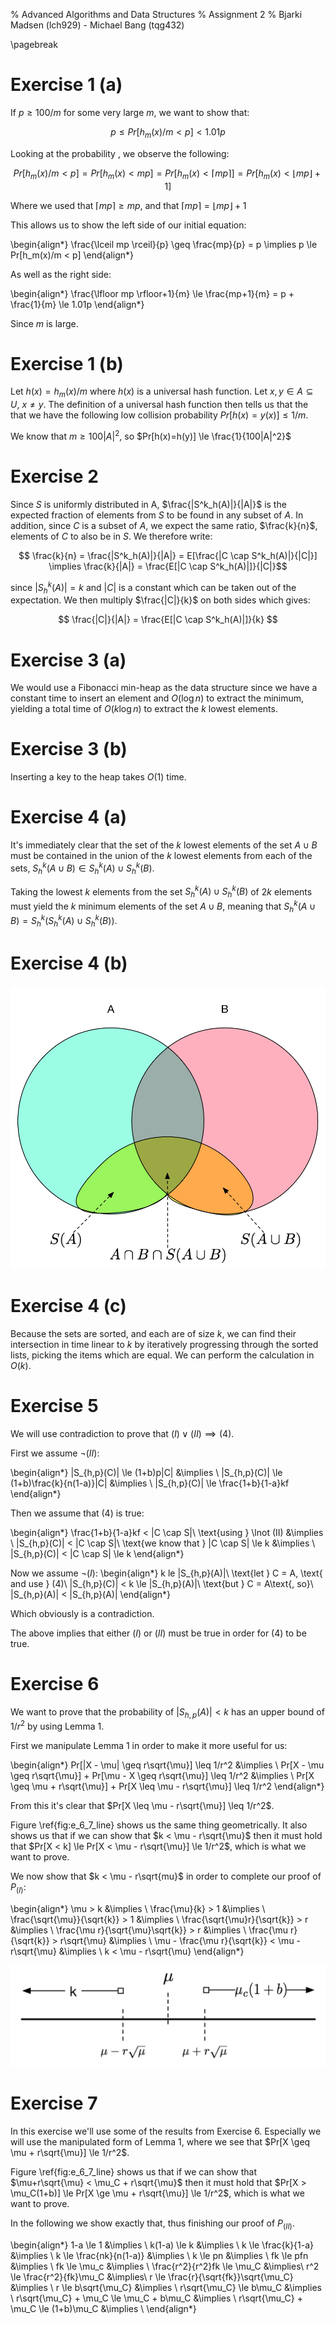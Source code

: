 % Advanced Algorithms and Data Structures
% Assignment 2
% Bjarki Madsen (lch929) - Michael Bang (tqg432)

\pagebreak

# Exercise 1 (a)

If $p \geq 100/m$ for some very large $m$, we want to show that:

$$ p \leq Pr[h_{m}(x) / m < p] < 1.01p $$

Looking at the probability , we observe the following:

$$Pr[h_{m}(x) / m < p] = Pr[h_{m}(x) < mp ] = Pr[h_m(x) < \lceil mp \rceil] = Pr[h_m(x) < \lfloor mp \rfloor + 1]$$

Where we used that $\lceil mp \rceil \ge mp$, and that $\lceil mp \rceil = \lfloor mp \rfloor+1$

This allows us to show the left side of our initial equation:

\begin{align*}
    \frac{\lceil mp \rceil}{p} \geq \frac{mp}{p} = p \implies
    p \le Pr[h_m(x)/m < p]
\end{align*}

As well as the right side:

\begin{align*}
    \frac{\lfloor mp \rfloor+1}{m} \le \frac{mp+1}{m} = p + \frac{1}{m} \le 1.01p
\end{align*}

Since $m$ is large.


# Exercise 1 (b)

Let $h(x) = h_m(x)/m$ where $h(x)$ is a universal hash function. Let $x, y \in A \subseteq U,\ x \ne y$. The definition of a universal hash function then tells us that the that we have the following low collision probability $Pr[h(x)=y(x)] \le 1/m$.

We know that $m \ge 100|A|^2$, so $Pr[h(x)=h(y)] \le \frac{1}{100|A|^2}$


# Exercise 2

Since $S$ is uniformly distributed in A, $\frac{|S^k_h(A)|}{|A|}$ is the expected fraction of elements from $S$ to be found in any subset of $A$. In addition, since $C$ is a subset of $A$, we expect the same ratio, $\frac{k}{n}$, elements of $C$ to also be in $S$. We therefore write:

$$ \frac{k}{n} = \frac{|S^k_h(A)|}{|A|} = E[\frac{|C \cap S^k_h(A)|}{|C|}] \implies \frac{k}{|A|} = \frac{E[|C \cap S^k_h(A)|]}{|C|}$$

since $|S^k_h(A)| = k$ and $|C|$ is a constant which can be taken out of the expectation. We then multiply $\frac{|C|}{k}$ on both sides which gives:

$$ \frac{|C|}{|A|} = \frac{E[|C \cap S^k_h(A)|]}{k} $$

# Exercise 3 (a)

We would use a Fibonacci min-heap as the data structure since we have a constant time to insert an element and $O(\log n)$ to extract the minimum, yielding a total time of $O(k\log n)$ to extract the $k$ lowest elements.

# Exercise 3 (b)

Inserting a key to the heap takes $O(1)$ time.

# Exercise 4 (a)

It's immediately clear that the set of the $k$ lowest elements of the set $A \cup B$ must be contained in the union of the $k$ lowest elements from each of the sets, $S^k_h(A \cup B) \in S^k_h(A) \cup S^k_h(B)$.

Taking the lowest $k$ elements from the set $S^k_h(A) \cup S^k_h(B)$ of $2k$ elements must yield the $k$ minimum elements of the set $A \cup B$, meaning that $S^k_h(A \cup B) = S^k_h(S^k_h(A) \cup S^k_h(B))$.

# Exercise 4 (b)

![The intersections of bottom-_K_ samples\label{fig:e_4}](figures/e_4.png)

# Exercise 4 (c)

Because the sets are sorted, and each are of size $k$, we can find their intersection in time linear to $k$ by iteratively progressing through the sorted lists, picking the items which are equal. We can perform the calculation in $O(k)$.

# Exercise 5

We will use contradiction to prove that $(I) \lor (II) \implies (4)$.

First we assume $\lnot (II)$:

\begin{align*}
    |S_{h,p}(C)| \le (1+b)p|C| &\implies \\
    |S_{h,p}(C)| \le (1+b)\frac{k}{n(1-a)}|C| &\implies \\
    |S_{h,p}(C)| \le \frac{1+b}{1-a}kf
\end{align*}

Then we assume that $(4)$ is true:

\begin{align*}
    \frac{1+b}{1-a}kf < |C \cap S|\\
    \text{using } \lnot (II) &\implies \\
    |S_{h,p}(C)| < |C \cap S|\\
    \text{we know that } |C \cap S| \le k &\implies \\
    |S_{h,p}(C)| < |C \cap S| \le k
\end{align*}

Now we assume $\lnot(I)$:
\begin{align*}
    k le |S_{h,p}(A)|\\
    \text{let } C = A, \text{ and use } (4)\\
    |S_{h,p}(C)| < k \le |S_{h,p}(A)|\\
    \text{but } C = A\text{, so}\\
    |S_{h,p}(A)| < |S_{h,p}(A)|
\end{align*}

Which obviously is a contradiction.

The above implies that either $(I)$ or $(II)$ must be true in order for $(4)$ to be true.

# Exercise 6

We want to prove that the probability of $|S_{h,p}(A)| < k$ has an upper bound of $1 / r^2$ by using Lemma 1.

First we manipulate Lemma 1 in order to make it more useful for us:

\begin{align*}
    Pr[|X - \mu| \geq r\sqrt{\mu}] \leq 1/r^2       &\implies \\
    Pr[X - \mu \geq r\sqrt{\mu}] + Pr[\mu - X \geq r\sqrt{\mu}] \leq 1/r^2 &\implies \\
    Pr[X \geq \mu + r\sqrt{\mu}] + Pr[X \leq \mu - r\sqrt{\mu}] \leq 1/r^2
\end{align*}

From this it's clear that $Pr[X \leq \mu - r\sqrt{\mu}] \leq 1/r^2$.

Figure \ref{fig:e_6_7_line} shows us the same thing geometrically. It also shows us that if we can show that $k < \mu - r\sqrt{\mu}$ then it must hold that $Pr[X < k] \le Pr[X < \mu - r\sqrt{\mu}] \le 1/r^2$, which is what we want to prove.

We now show that $k < \mu - r\sqrt{mu}$ in order to complete our proof of $P_{(I)}$:

\begin{align*}
    \mu > k                                          &\implies \\
    \frac{\mu}{k} > 1                                &\implies \\
    \frac{\sqrt{\mu}}{\sqrt{k}} > 1                  &\implies \\
    \frac{\sqrt{\mu}r}{\sqrt{k}} > r                 &\implies \\
    \frac{\mu r}{\sqrt{\mu}\sqrt{k}} > r             &\implies \\
    \frac{\mu r}{\sqrt{k}} > r\sqrt{\mu}             &\implies \\
    \mu - \frac{\mu r}{\sqrt{k}} < \mu - r\sqrt{\mu} &\implies \\
    k < \mu - r\sqrt{\mu}
\end{align*}


![Visualization of the probabilities for Lemma 1\label{fig:e_6_7_line}](figures/e_6_7_line.png)

# Exercise 7

In this exercise we'll use some of the results from Exercise 6. Especially we will use the manipulated form of Lemma 1, where we see that $Pr[X \geq \mu + r\sqrt{\mu}] \le 1/r^2$.

Figure \ref{fig:e_6_7_line} shows us that if we can show that $\mu+r\sqrt{\mu} < \mu_C + r\sqrt{\mu}$ then it must hold that $Pr[X > \mu_C(1+b)] \le Pr[X \ge \mu + r\sqrt{\mu}] \le 1/r^2$, which is what we want to prove.

In the following we show exactly that, thus finishing our proof of $P_{(II)}$.

\begin{align*}
    1-a \le 1 &\implies \\
    k(1-a) \le k &\implies \\
    k \le \frac{k}{1-a} &\implies \\
    k \le \frac{nk}{n(1-a)} &\implies \\
    k \le pn &\implies \\
    fk \le pfn &\implies \\
    fk \le \mu_c &\implies \\
    \frac{r^2}{r^2}fk \le \mu_C &\implies\\
    r^2 \le \frac{r^2}{fk}\mu_C &\implies\\
    r \le \frac{r}{\sqrt{fk}}\sqrt{\mu_C}  &\implies \\
    r \le b\sqrt{\mu_C}  &\implies \\
    r\sqrt{\mu_C} \le b\mu_C &\implies \\
    r\sqrt{\mu_C} + \mu_C \le \mu_C + b\mu_C &\implies \\
    r\sqrt{\mu_C} + \mu_C \le (1+b)\mu_C &\implies \\
\end{align*}

